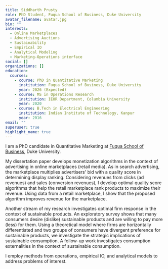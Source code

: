 ```yaml
---
title: Siddharth Prusty
role: PhD Student, Fuqua School of Business, Duke University
avatar_filename: avatar.jpg
bio: ""
interests:
  - Online Marketplaces
  - Advertising Auctions
  - Sustainability
  - Empirical IO
  - Analytical Modeling
  - Marketing-Operations interface
social: []
organizations: []
education:
  courses:
    - course: PhD in Quantitative Marketing
      institution: Fuqua School of Business, Duke University
      year: 2026 (Expected)
    - course: MS in Operations Research
      institution: IEOR Department, Columbia University
      year: 2020
    - course: B.Tech in Electrical Engineering
      institution: Indian Institute of Technology, Kanpur
      year: 2016
email: ""
superuser: true
highlight_name: true
---
```

I am a PhD candidate in Quantitative Marketing at [Fuqua School of Business](https://www.fuqua.duke.edu/), Duke University. 

My dissertation paper develops monetization algorithms in the context of advertising in online marketplaces (retail media). As in search advertising, the marketplace multiplies advertisers' bid with a quality score in determining display ranking. Considering revenues from clicks (ad revenues) and sales (conversion revenues), I develop optimal quality score algorithms that help the retail marketplace rank products to maximize  their revenue. Using data from a retail marketplace, I show that the proposed algorithm improves revenue for the marketplace.

Another stream of my research investigates optimal firm response in the context of sustainable products. An exploratory survey shows that many consumers desire (dislike) sustainable products and are willing to pay more (less) for them. Using a theoretical model where firms are horizontally differentiated and two groups of consumers have divergent preference for sustainable products, we investigate the strategic implications of sustainable consumption. A follow-up work investigates consumption externalities in the context of sustainable consumption.

I employ methods from operations, empirical IO, and analytical models to address problems of interest.  

